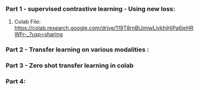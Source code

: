 ### Part 1 - supervised contrastive learning  - Using new loss:
1) Colab File: https://colab.research.google.com/drive/119T8rnBlJmjwLivkhjHjPa6ieHRWFr-_?usp=sharing
### Part 2 - Transfer learning on various modalities : 
### Part 3 - Zero shot transfer learning in colab
### Part 4: 


